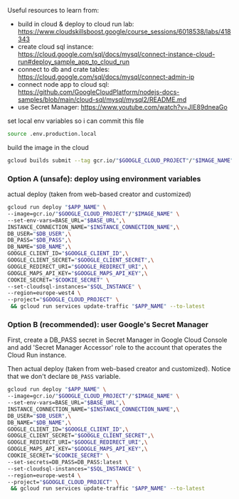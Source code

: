 Useful resources to learn from:
* build in cloud & deploy to cloud run lab: https://www.cloudskillsboost.google/course_sessions/6018538/labs/418343
* create cloud sql instance: https://cloud.google.com/sql/docs/mysql/connect-instance-cloud-run#deploy_sample_app_to_cloud_run
* connect to db and crate tables: https://cloud.google.com/sql/docs/mysql/connect-admin-ip
* connect node app to cloud sql: https://github.com/GoogleCloudPlatform/nodejs-docs-samples/blob/main/cloud-sql/mysql/mysql2/README.md
* use Secret Manager: https://www.youtube.com/watch?v=JIE89dneaGo


set local env variables so i can commit this file
```sh
source .env.production.local
```

build the image in the cloud
```sh
gcloud builds submit --tag gcr.io/"$GOOGLE_CLOUD_PROJECT"/"$IMAGE_NAME"
```

### Option A (unsafe): deploy using environment variables

actual deploy (taken from web-based creator and customized)
```sh
gcloud run deploy "$APP_NAME" \
--image=gcr.io/"$GOOGLE_CLOUD_PROJECT"/"$IMAGE_NAME" \
--set-env-vars=BASE_URL="$BASE_URL",\
INSTANCE_CONNECTION_NAME="$INSTANCE_CONNECTION_NAME",\
DB_USER="$DB_USER",\
DB_PASS="$DB_PASS",\
DB_NAME="$DB_NAME",\
GOOGLE_CLIENT_ID="$GOOGLE_CLIENT_ID",\
GOOGLE_CLIENT_SECRET="$GOOGLE_CLIENT_SECRET",\
GOOGLE_REDIRECT_URI="$GOOGLE_REDIRECT_URI",\
GOOGLE_MAPS_API_KEY="$GOOGLE_MAPS_API_KEY",\
COOKIE_SECRET="$COOKIE_SECRET" \
--set-cloudsql-instances="$SQL_INSTANCE" \
--region=europe-west4 \
--project="$GOOGLE_CLOUD_PROJECT" \
 && gcloud run services update-traffic "$APP_NAME" --to-latest
```

### Option B (recommended): user Google's Secret Manager

First, create a DB_PASS secret in Secret Manager in Google Cloud Console and add 'Secret Manager Accessor' role to the account that operates the Cloud Run instance.

Then actual deploy (taken from web-based creator and customized). Notice that we don't declare `DB_PASS` variable.
```sh
gcloud run deploy "$APP_NAME" \
--image=gcr.io/"$GOOGLE_CLOUD_PROJECT"/"$IMAGE_NAME" \
--set-env-vars=BASE_URL="$BASE_URL",\
INSTANCE_CONNECTION_NAME="$INSTANCE_CONNECTION_NAME",\
DB_USER="$DB_USER",\
DB_NAME="$DB_NAME",\
GOOGLE_CLIENT_ID="$GOOGLE_CLIENT_ID",\
GOOGLE_CLIENT_SECRET="$GOOGLE_CLIENT_SECRET",\
GOOGLE_REDIRECT_URI="$GOOGLE_REDIRECT_URI",\
GOOGLE_MAPS_API_KEY="$GOOGLE_MAPS_API_KEY",\
COOKIE_SECRET="$COOKIE_SECRET" \
--set-secrets=DB_PASS=DB_PASS:latest \
--set-cloudsql-instances="$SQL_INSTANCE" \
--region=europe-west4 \
--project="$GOOGLE_CLOUD_PROJECT" \
 && gcloud run services update-traffic "$APP_NAME" --to-latest
```